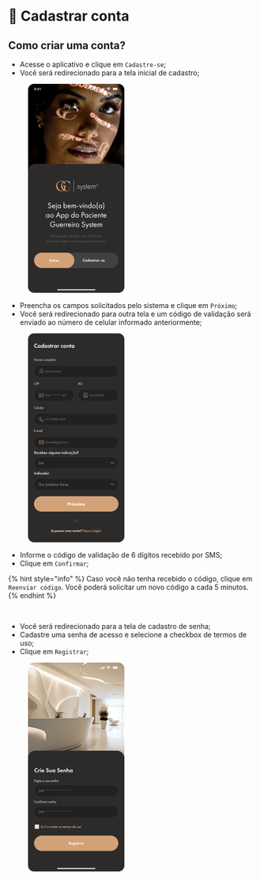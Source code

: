 # 🔵 Cadastrar conta

## Como criar uma conta?

* Acesse o aplicativo e clique em `Cadastre-se`;
* Você será redirecionado para a tela inicial de cadastro;

<figure><img src="../.gitbook/assets/Boas Vindas.png" alt="" width="195"><figcaption></figcaption></figure>

* Preencha os campos solicitados pelo sistema e clique em `Próximo`;
* Você será redirecionado para outra tela e um código de validação será enviado ao número de celular informado anteriormente;

<figure><img src="../.gitbook/assets/Cadastrar Conta.png" alt="" width="195"><figcaption></figcaption></figure>

* Informe o código de validação de 6 dígitos recebido por SMS;
* Clique em `Confirmar`;

{% hint style="info" %}
Caso você não tenha recebido o código, clique em `Reenviar código`. Você poderá solicitar um novo código a cada 5 minutos.
{% endhint %}

<figure><img src="../.gitbook/assets/Confirmar Número.png" alt="" width="195"><figcaption></figcaption></figure>

* Você será redirecionado para a tela de cadastro de senha;
* Cadastre uma senha de acesso e selecione a checkbox de termos de uso;
* Clique em `Registrar`;

<figure><img src="../.gitbook/assets/Criar Senha.png" alt="" width="195"><figcaption></figcaption></figure>
